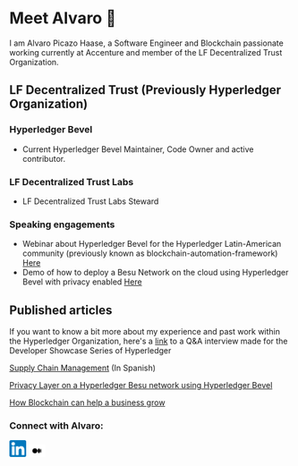 # Meet Alvaro 👋

I am Alvaro Picazo Haase, a Software Engineer and Blockchain passionate working currently at Accenture and member of the LF Decentralized Trust Organization.


## LF Decentralized Trust (Previously Hyperledger Organization)

### Hyperledger Bevel
- Current Hyperledger Bevel Maintainer, Code Owner and active contributor.
### LF Decentralized Trust Labs
- LF Decentralized Trust Labs Steward

### Speaking engagements
- Webinar about Hyperledger Bevel for the Hyperledger Latin-American community (previously known as blockchain-automation-framework) [Here](https://www.youtube.com/watch?v=Q0mA_SuqJTs)
- Demo of how to deploy a Besu Network on the cloud using Hyperledger Bevel with privacy enabled [Here](https://www.youtube.com/watch?v=_ngPj5wA6Kk&list=PL0MZ85B_96CFJUzic2ZF9rposfx2hr2rm)



## Published articles
If you want to know a bit more about my experience and past work within the Hyperledger Organization, here's a [link](https://www.hyperledger.org/blog/developer-showcase-series-alvaro-picazo-haase-blockchain-engineer-accenture) to a Q&A interview made for the Developer Showcase Series of Hyperledger

[Supply Chain Management](https://www.periodistadigital.com/economia/bolsa/20240704/casos-blockchain-supply-chain-management-son-beneficios-noticia-689405009416/) (In Spanish)

[Privacy Layer on a Hyperledger Besu network using Hyperledger Bevel](https://www.lfdecentralizedtrust.org/blog/using-hyperledger-bevel-to-add-a-privacy-layer-to-permissioned-besu-networks)

[How Blockchain can help a business grow](https://medium.com/@alvaropicazo/how-blockchain-can-help-a-business-and-why-hyperledger-bevel-is-a-great-option-f62ae4089f02)

### Connect with Alvaro:

<a href="https://www.linkedin.com/in/apicazohaase"><img src="static/assets/img/LinkedIn.png" width="30"/></a>
<a href="https://medium.com/@alvaropicazo"><img src="static/assets/img/Medium-new.png"  width="30" /></a>
<!--
**alvaropicazo/alvaropicazo** is a ✨ _special_ ✨ repository because its `README.md` (this file) appears on your GitHub profile.

Here are some ideas to get you started:

- 🔭 I’m currently working on ...
- 🌱 I’m currently learning ...
- 👯 I’m looking to collaborate on ...
- 🤔 I’m looking for help with ...
- 💬 Ask me about ...
- 📫 How to reach me: ...
- 😄 Pronouns: ...
- ⚡ Fun fact: ...
-->
